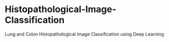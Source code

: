 # Histopathological-Image-Classification
Lung and Colon Histopathological Image Classification using Deep Learning
